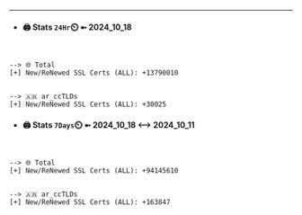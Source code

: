 

---
- #### 🖨️ **Stats** `24Hr`⏲️ ➼ 2024_10_18
```console


--> 🌐 Total
[+] New/ReNewed SSL Certs (ALL): +13790010


--> 🇦🇷 ar_ccTLDs
[+] New/ReNewed SSL Certs (ALL): +30025

```

- #### 🖨️ **Stats** `7Days`⏲️ ➼ 2024_10_18 <--> 2024_10_11
```console


--> 🌐 Total
[+] New/ReNewed SSL Certs (ALL): +94145610


--> 🇦🇷 ar_ccTLDs
[+] New/ReNewed SSL Certs (ALL): +163847

```

